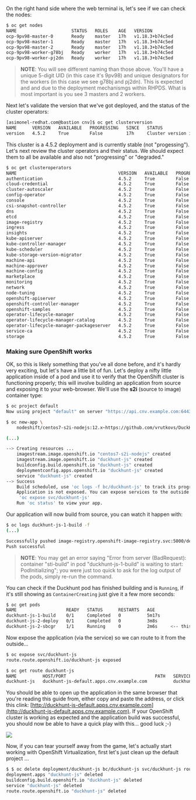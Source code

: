 On the right hand side where the web terminal is, let's see if we can check the nodes:

~~~bash
$ oc get nodes
NAME                     STATUS   ROLES    AGE   VERSION
ocp-9pv98-master-0       Ready    master   17h   v1.18.3+b74c5ed
ocp-9pv98-master-1       Ready    master   17h   v1.18.3+b74c5ed
ocp-9pv98-master-2       Ready    master   17h   v1.18.3+b74c5ed
ocp-9pv98-worker-g78bj   Ready    worker   17h   v1.18.3+b74c5ed
ocp-9pv98-worker-pj2dn   Ready    worker   17h   v1.18.3+b74c5ed
~~~

> **NOTE**: You will see different naming than those above. You'll have a unique 5-digit UID (in this case it's 9pv98) and unique designators for the workers (in this case we see g78bj and pj2dn). This is expected and and due to the deployment mechanismgs within RHPDS. What is most important is you see 3 masters and 2 workers.

Next let's validate the version that we've got deployed, and the status of the cluster operators:

~~~bash
[asimonel-redhat.com@bastion cnv]$ oc get clusterversion
NAME      VERSION   AVAILABLE   PROGRESSING   SINCE   STATUS
version   4.5.2     True        False         17h     Cluster version is 4.5.2
~~~

This cluster is a 4.5.2 deployment and is currently stable (not "progessing"). Let's next review the cluster operators and their status. We should expect them to all be available and also not "progressing" or "degraded."

~~~bash
$ oc get clusteroperators
NAME                                       VERSION   AVAILABLE   PROGRESSING   DEGRADED   SINCE
authentication                             4.5.2     True        False         False      17h
cloud-credential                           4.5.2     True        False         False      17h
cluster-autoscaler                         4.5.2     True        False         False      17h
config-operator                            4.5.2     True        False         False      17h
console                                    4.5.2     True        False         False      17h
csi-snapshot-controller                    4.5.2     True        False         False      17h
dns                                        4.5.2     True        False         False      17h
etcd                                       4.5.2     True        False         False      17h
image-registry                             4.5.2     True        False         False      17h
ingress                                    4.5.2     True        False         False      17h
insights                                   4.5.2     True        False         False      17h
kube-apiserver                             4.5.2     True        False         False      17h
kube-controller-manager                    4.5.2     True        False         False      17h
kube-scheduler                             4.5.2     True        False         False      17h
kube-storage-version-migrator              4.5.2     True        False         False      17h
machine-api                                4.5.2     True        False         False      17h
machine-approver                           4.5.2     True        False         False      17h
machine-config                             4.5.2     True        False         False      17h
marketplace                                4.5.2     True        False         False      17h
monitoring                                 4.5.2     True        False         False      17h
network                                    4.5.2     True        False         False      17h
node-tuning                                4.5.2     True        False         False      17h
openshift-apiserver                        4.5.2     True        False         False      17h
openshift-controller-manager               4.5.2     True        False         False      17h
openshift-samples                          4.5.2     True        False         False      17h
operator-lifecycle-manager                 4.5.2     True        False         False      17h
operator-lifecycle-manager-catalog         4.5.2     True        False         False      17h
operator-lifecycle-manager-packageserver   4.5.2     True        False         False      17h
service-ca                                 4.5.2     True        False         False      17h
storage                                    4.5.2     True        False         False      17h
~~~


### Making sure OpenShift works

OK, so this is likely something that you've all done before, and it's hardly very exciting, but let's have a little bit of fun. Let's deploy a nifty little application inside of a pod and use it to verify that the OpenShift cluster is functioning properly; this will involve building an application from source and exposing it to your web-browser. We'll use the **s2i** (source to image) container type:

~~~bash
$ oc project default
Now using project "default" on server "https://api.cnv.example.com:6443".

$ oc new-app \
	nodeshift/centos7-s2i-nodejs:12.x~https://github.com/vrutkovs/DuckHunt-JS

(...)

--> Creating resources ...
    imagestream.image.openshift.io "centos7-s2i-nodejs" created
    imagestream.image.openshift.io "duckhunt-js" created
    buildconfig.build.openshift.io "duckhunt-js" created
    deploymentconfig.apps.openshift.io "duckhunt-js" created
    service "duckhunt-js" created
--> Success
    Build scheduled, use 'oc logs -f bc/duckhunt-js' to track its progress.
    Application is not exposed. You can expose services to the outside world by executing one or more of the commands below:
     'oc expose svc/duckhunt-js'
    Run 'oc status' to view your app.
~~~

Our application will now build from source, you can watch it happen with:

~~~bash
$ oc logs duckhunt-js-1-build -f
(...)

Successfully pushed image-registry.openshift-image-registry.svc:5000/default/duckhunt-js:latest@sha256:4d0186040826a4be9d678459c5d6831e107a60c403d65a0da77fb076ff89084c
Push successful
~~~

> **NOTE**: You may get an error saying "Error from server (BadRequest): container "sti-build" in pod "duckhunt-js-1-build" is waiting to start: PodInitializing"; you were just too quick to ask for the log output of the pods, simply re-run the command.

You can check if the Duckhunt pod has finished building and is `Running`, if it's still showing as `ContainerCreating` just give it a few more seconds:

~~~bash
$ oc get pods
NAME                   READY   STATUS      RESTARTS   AGE
duckhunt-js-1-build    0/1     Completed   0          5m17s
duckhunt-js-2-deploy   0/1     Completed   0          3m8s
duckhunt-js-2-sbcgr    1/1     Running     0          2m6s     <-- this is the one!
~~~

Now expose the application (via the service) so we can route to it from the outside...

~~~bash
$ oc expose svc/duckhunt-js
route.route.openshift.io/duckhunt-js exposed

$ oc get route duckhunt-js
NAME          HOST/PORT                                  PATH   SERVICES      PORT       TERMINATION   WILDCARD
duckhunt-js   duckhunt-js-default.apps.cnv.example.com          duckhunt-js   8080-tcp                 None
~~~

You should be able to open up the application in the same browser that you're reading this guide from, either copy and paste the address, or click this clink: [http://duckhunt-js-default.apps.cnv.example.com](http://duckhunt-js-default.apps.cnv.example.com). If your OpenShift cluster is working as expected and the application build was successful, you should now be able to have a quick play with this... good luck ;-)

<img src="img/duckhunt.png"/>

Now, if you can tear yourself away from the game, let's actually start working with OpenShift Virtualization, first let's just clean up the default project ...

~~~bash
$ $ oc delete deployment/duckhunt-js bc/duckhunt-js svc/duckhunt-js route/duckhunt-js
deployment.apps "duckhunt-js" deleted
buildconfig.build.openshift.io "duckhunt-js" deleted
service "duckhunt-js" deleted
route.route.openshift.io "duckhunt-js" deleted
~~~